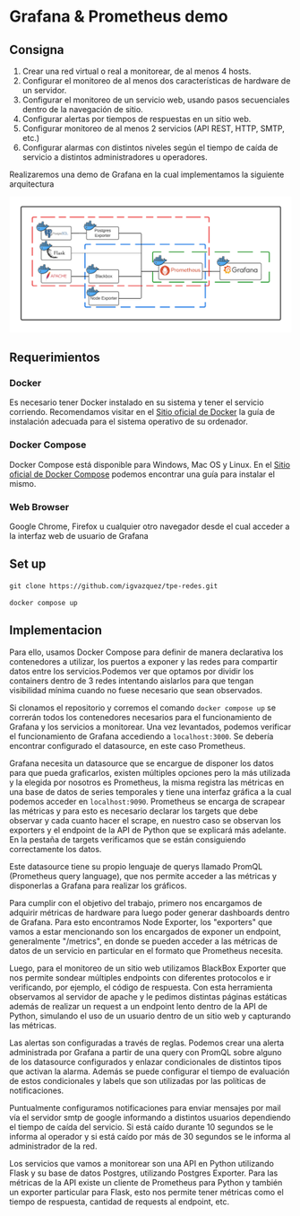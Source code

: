 # Grafana &amp; Prometheus demo
## Consigna
1) Crear una red virtual o real a monitorear, de al menos 4 hosts.
2) Configurar el monitoreo de al menos dos características de hardware de un servidor.
3) Configurar el monitoreo de un servicio web, usando pasos secuenciales dentro de la navegación de sitio.
4) Configurar alertas por tiempos de respuestas en un sitio web.
5) Configurar monitoreo de al menos 2 servicios (API REST, HTTP, SMTP, etc.)
6) Configurar alarmas con distintos niveles según el tiempo de caída de servicio a distintos administradores u operadores.

Realizaremos una demo de Grafana en la cual implementamos la siguiente arquitectura

![](docker.png)

## Requerimientos
### Docker
Es necesario tener Docker instalado en su sistema y tener el servicio corriendo. Recomendamos visitar en el [Sitio oficial de Docker](https://docs.docker.com/get-docker/) la guía de instalación adecuada para el sistema operativo de su ordenador. 
### Docker Compose
Docker Compose está disponible para Windows, Mac OS y Linux. En el [Sitio oficial de Docker Compose](https://docs.docker.com/compose/install/) podemos encontrar una guía para instalar el mismo.
### Web Browser
Google Chrome, Firefox u cualquier otro navegador desde el cual acceder a la interfaz web de usuario de Grafana

## Set up
```
git clone https://github.com/igvazquez/tpe-redes.git
```

```
docker compose up
```

## Implementacion

Para ello, usamos Docker Compose para definir de manera declarativa los contenedores a utilizar, los puertos a exponer y las redes para compartir datos entre los servicios.Podemos ver que optamos por dividir los containers dentro de 3 redes intentando aislarlos para que tengan visibilidad mínima cuando no fuese necesario que sean observados.

Si clonamos el repositorio y corremos el comando ```docker compose up``` se correrán todos los contenedores necesarios para el funcionamiento de Grafana y los servicios a monitorear. Una vez levantados, podemos verificar el funcionamiento de Grafana accediendo a ```localhost:3000```. Se debería encontrar configurado el datasource, en este caso Prometheus.

Grafana necesita un datasource que se encargue de disponer los datos para que pueda graficarlos, existen múltiples opciones pero la más utilizada y la elegida por nosotros es Prometheus, la misma registra las métricas en una base de datos de series temporales y tiene una interfaz gráfica a la cual podemos acceder en ```localhost:9090```. Prometheus se encarga de scrapear las métricas y para esto es necesario declarar los targets que debe observar y cada cuanto hacer el scrape, en nuestro caso se observan los exporters y el endpoint de la API de Python que se explicará más adelante. En la pestaña de targets verificamos que se están consiguiendo correctamente los datos. 

Este datasource tiene su propio lenguaje de querys llamado PromQL (Prometheus query language), que nos permite acceder a las métricas y disponerlas a Grafana para realizar los gráficos.
 
Para cumplir con el objetivo del trabajo, primero nos encargamos de adquirir métricas de hardware para luego poder generar dashboards dentro de Grafana. Para esto encontramos Node Exporter, los "exporters" que vamos a estar mencionando son los encargados de exponer un endpoint, generalmente "/metrics", en donde se pueden acceder a las métricas de datos de un servicio en particular en el formato que Prometheus necesita.

Luego, para el monitoreo de un sitio web utilizamos BlackBox Exporter que nos permite sondear múltiples endpoints con diferentes protocolos e ir verificando, por ejemplo, el código de respuesta. Con esta herramienta observamos al servidor de apache y le pedimos distintas páginas estáticas además de realizar un request a un endpoint lento dentro de la API de Python, simulando el uso de un usuario dentro de un sitio web y capturando las métricas.

Las alertas son configuradas a través de reglas. Podemos crear una alerta administrada por Grafana a partir de una query con PromQL sobre alguno de los datasource configurados y enlazar condicionales de distintos tipos que activan la alarma. Además se puede configurar el tiempo de evaluación de estos condicionales y labels que son utilizadas por las políticas de notificaciones.

Puntualmente configuramos notificaciones para enviar mensajes por mail vía el servidor smtp de google informando a distintos usuarios dependiendo el tiempo de caída del servicio. Si está caído durante 10 segundos se le informa al operador y si está caído por más de 30 segundos se le informa al administrador de la red.

Los servicios que vamos a monitorear son una API en Python utilizando Flask y su base de datos Postgres, utilizando Postgres Exporter. Para las métricas de la API existe un cliente de Prometheus para Python y también un exporter particular para Flask, esto nos permite tener métricas como el tiempo de respuesta, cantidad de requests al endpoint, etc.

